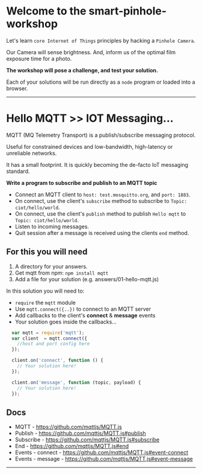 # Welcome to the smart-pinhole-workshop

Let's learn ```core Internet of Things``` principles by hacking a ```Pinhole Camera```.

Our Camera will sense brightness. And, inform us of the optimal film exposure time for a photo.

**The workshop will pose a challenge, and test your solution.**

Each of your solutions will be run directly as a `node` program or loaded into a browser.

-------------------------------------------------------------------------------

# Hello MQTT >> IOT Messaging...

MQTT (MQ Telemetry Transport) is a publish/subscribe messaging protocol.

Useful for constrained devices and low-bandwidth, high-latency or unreliable networks.

It has a small footprint. It is quickly becoming the de-facto IoT messaging standard.

**Write a program to subscribe and publish to an MQTT topic**

- Connect an MQTT client to `host: test.mosquitto.org`, and `port: 1883`.
- On connect, use the client's `subscribe` method to subscribe to `Topic: ciot/hello/world`.
- On connect, use the client's `publish` method to publish `Hello mqtt` to `Topic: ciot/hello/world`.
- Listen to incoming messages.
- Quit session after a message is received using the clients `end` method.

## For this you will need

1. A directory for your answers.
2. Get mqtt from npm: `npm install mqtt`
3. Add a file for your solution (e.g. answers/01-hello-mqtt.js)

In this solution you will need to:

- `require` the `mqtt` module
- Use `mqtt.connect({..})` to connect to an MQTT server
- Add callbacks to the client's **connect** & **message** events
- Your solution goes inside the callbacks...


```js
  var mqtt = require('mqtt');
  var client  = mqtt.connect({
    //host and port config here
  });

  client.on('connect', function () {
    // Your solution here!
  });

  client.on('message', function (topic, payload) {
    // Your solution here!
  });
```


## Docs

- MQTT - https://github.com/mqttjs/MQTT.js
- Publish - https://github.com/mqttjs/MQTT.js#publish
- Subscribe - https://github.com/mqttjs/MQTT.js#subscribe
- End - https://github.com/mqttjs/MQTT.js#end
- Events - connect - https://github.com/mqttjs/MQTT.js#event-connect
- Events - message - https://github.com/mqttjs/MQTT.js#event-message

---
